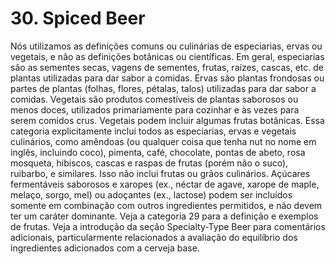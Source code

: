 # 30. Spiced Beer

Nós utilizamos as definições comuns ou culinárias de especiarias, ervas ou vegetais, e não as definições botânicas ou científicas. Em geral, especiarias são as sementes secas, vagens de sementes, frutas, raízes, cascas, etc. de plantas utilizadas para dar sabor a comidas. Ervas são plantas frondosas ou partes de plantas (folhas, flores, pétalas, talos) utilizadas para dar sabor a comidas. Vegetais são produtos comestíveis de plantas saborosos ou menos doces, utilizados primariamente para cozinhar e às vezes para serem comidos crus. Vegetais podem incluir algumas frutas botânicas. Essa categoria explicitamente inclui todos as especiarias, ervas e vegetais culinários, como amêndoas (ou qualquer coisa que tenha nut no nome em inglês, incluindo coco), pimenta, café, chocolate, pontas de abeto, rosa mosqueta, hibiscos, cascas e raspas de frutas (porém não o suco), ruibarbo, e similares. Isso não inclui frutas ou grãos culinários. Açúcares fermentáveis saborosos e xaropes (ex., néctar de agave, xarope de maple, melaço, sorgo, mel) ou adoçantes (ex., lactose) podem ser incluídos somente em combinação com outros ingredientes permitidos, e não devem ter um caráter dominante. Veja a categoria 29 para a definição e exemplos de frutas. Veja a introdução da seção Specialty-Type Beer para comentários adicionais, particularmente relacionados a avaliação do equilíbrio dos ingredientes adicionados com a cerveja base.
